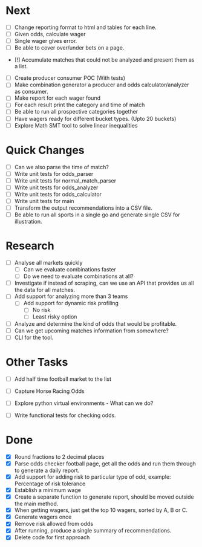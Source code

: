Next
====
- [ ] Change reporting format to html and tables for each line.
- [ ] Given odds, calculate wager
- [ ] Single wager gives error.
- [ ] Be able to cover over/under bets on a page.
- [!] Accumulate matches that could not be analyzed and present them as a list.

- [ ] Create producer consumer POC (With tests)
- [ ] Make combination generator a producer and odds calculator/analyzer as consumer.
- [ ] Make report for each wager found
- [ ] For each result print the category and time of match
- [ ] Be able to run all prospective categories together
- [ ] Have wagers ready for different bucket types. (Upto 20 buckets)  
- [ ] Explore Math SMT tool to solve linear inequalities

Quick Changes
=============
- [ ] Can we also parse the time of match?
- [ ] Write unit tests for odds_parser
- [ ] Write unit tests for normal_match_parser
- [ ] Write unit tests for odds_analyzer
- [ ] Write unit tests for odds_calculator
- [ ] Write unit tests for main
- [ ] Transform the output recommendations into a CSV file.
- [ ] Be able to run all sports in a single go and generate single CSV for illustration.

Research
========
- [ ] Analyse all markets quickly
    - [ ] Can we evaluate combinations faster
    - [ ] Do we need to evaluate combinations at all? 
- [ ] Investigate if instead of scraping, can we use an API that provides us all the data
      for all matches. 
- [ ] Add support for analyzing more than 3 teams 
    - [ ] Add support for dynamic risk profiling
        - [ ] No risk
        - [ ] Least risky option
- [ ] Analyze and determine the kind of odds that would be profitable. 
- [ ] Can we get upcoming matches information from somewhere?
- [ ] CLI for the tool.

Other Tasks
============
- [ ] Add half time football market to the list
- [ ] Capture Horse Racing Odds
- [ ] Explore python virtual environments - What can we do? 
- [ ] Write functional tests for checking odds. 


Done
====
- [x] Round fractions to 2 decimal places
- [x] Parse odds checker football page, get all the odds and run them through to generate a daily report.
- [x] Add support for adding risk to particular type of odd, example: Percentage of risk tolerance
- [x] Establish a minimum wage
- [x] Create a separate function to generate report, should be moved outside the main method.
- [x] When getting wagers, just get the top 10 wagers, sorted by A, B or C.
- [x] Generate wagers once
- [x] Remove risk allowed from odds
- [x] After running, produce a single summary of recommendations.
- [x] Delete code for first approach